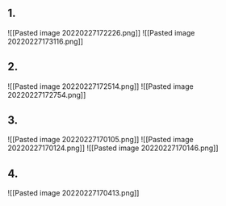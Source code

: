 ## 1. 
![[Pasted image 20220227172226.png]]
![[Pasted image 20220227173116.png]]

## 2.
![[Pasted image 20220227172514.png]]
![[Pasted image 20220227172754.png]]

## 3. 

![[Pasted image 20220227170105.png]]
![[Pasted image 20220227170124.png]]
![[Pasted image 20220227170146.png]]
## 4. 

![[Pasted image 20220227170413.png]]